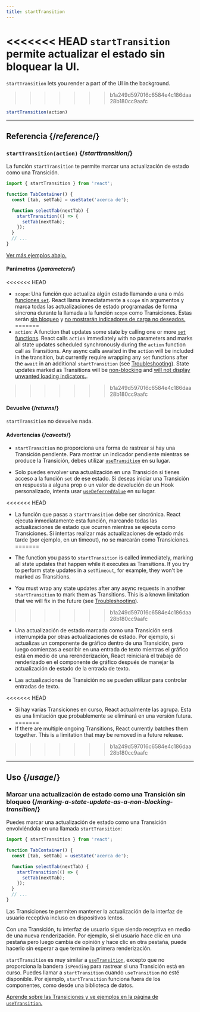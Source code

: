 ```yaml
---
title: startTransition
---
```


<Intro>

<<<<<<< HEAD
`startTransition` permite actualizar el estado sin bloquear la UI.
=======
`startTransition` lets you render a part of the UI in the background.
>>>>>>> b1a249d597016c6584e4c186daa28b180cc9aafc

```js
startTransition(action)
```

</Intro>

<InlineToc />

---

## Referencia {/*reference*/}

### `startTransition(action)` {/*starttransition*/}

La función `startTransition` te permite marcar una actualización de estado como una Transición.

```js {7,9}
import { startTransition } from 'react';

function TabContainer() {
  const [tab, setTab] = useState('acerca de');

  function selectTab(nextTab) {
    startTransition(() => {
      setTab(nextTab);
    });
  }
  // ...
}
```

[Ver más ejemplos abajo.](#usage)

#### Parámetros {/*parameters*/}

<<<<<<< HEAD
* `scope`: Una función que actualiza algún estado llamando a una o más [funciones `set`](/reference/react/useState#setstate). React llama inmediatamente a `scope` sin argumentos y marca todas las actualizaciones de estado programadas de forma síncrona durante la llamada a la función `scope` como Transiciones. Estas serán [sin bloqueo](/reference/react/useTransition#marking-a-state-update-as-a-non-blocking-transition) y [no mostrarán indicadores de carga no deseados.](/reference/react/useTransition#preventing-unwanted-loading-indicators)
=======
* `action`: A function that updates some state by calling one or more [`set` functions](/reference/react/useState#setstate). React calls `action` immediately with no parameters and marks all state updates scheduled synchronously during the `action` function call as Transitions. Any async calls awaited in the `action` will be included in the transition, but currently require wrapping any `set` functions after the `await` in an additional `startTransition` (see [Troubleshooting](/reference/react/useTransition#react-doesnt-treat-my-state-update-after-await-as-a-transition)). State updates marked as Transitions will be [non-blocking](#marking-a-state-update-as-a-non-blocking-transition) and [will not display unwanted loading indicators.](/reference/react/useTransition#preventing-unwanted-loading-indicators).
>>>>>>> b1a249d597016c6584e4c186daa28b180cc9aafc

#### Devuelve {/*returns*/}

`startTransition` no devuelve nada.

#### Advertencias {/*caveats*/}

* `startTransition` no proporciona una forma de rastrear si hay una Transición pendiente. Para mostrar un indicador pendiente mientras se produce la Transición, debes utilizar [`useTransition`](/reference/react/useTransition) en su lugar.

* Solo puedes envolver una actualización en una Transición si tienes acceso a la función `set`  de ese estado. Si deseas iniciar una Transición en respuesta a alguna prop o un valor de devolución de un Hook personalizado, intenta usar [`useDeferredValue`](/reference/react/useDeferredValue) en su lugar.

<<<<<<< HEAD
* La función que pasas a `startTransition` debe ser sincrónica. React ejecuta inmediatamente esta función, marcando todas las actualizaciones de estado que ocurren mientras se ejecuta como Transiciones. Si intentas realizar más actualizaciones de estado más tarde (por ejemplo, en un timeout), no se marcarán como Transiciones.
=======
* The function you pass to `startTransition` is called immediately, marking all state updates that happen while it executes as Transitions. If you try to perform state updates in a `setTimeout`, for example, they won't be marked as Transitions.

* You must wrap any state updates after any async requests in another `startTransition` to mark them as Transitions. This is a known limitation that we will fix in the future (see [Troubleshooting](/reference/react/useTransition#react-doesnt-treat-my-state-update-after-await-as-a-transition)).
>>>>>>> b1a249d597016c6584e4c186daa28b180cc9aafc

* Una actualización de estado marcada como una Transición será interrumpida por otras actualizaciones de estado. Por ejemplo, si actualizas un componente de gráfico dentro de una Transición, pero luego comienzas a escribir en una entrada de texto mientras el gráfico está en medio de una rerenderización, React reiniciará el trabajo de renderizado en el componente de gráfico después de manejar la actualización de estado de la entrada de texto.

* Las actualizaciones de Transición no se pueden utilizar para controlar entradas de texto.

<<<<<<< HEAD
* Si hay varias Transiciones en curso, React actualmente las agrupa. Esta es una limitación que probablemente se eliminará en una versión futura.
=======
* If there are multiple ongoing Transitions, React currently batches them together. This is a limitation that may be removed in a future release.
>>>>>>> b1a249d597016c6584e4c186daa28b180cc9aafc

---

## Uso {/*usage*/}

### Marcar una actualización de estado como una Transición sin bloqueo {/*marking-a-state-update-as-a-non-blocking-transition*/}

Puedes marcar una actualización de estado como una Transición envolviéndola en una llamada `startTransition`:

```js {7,9}
import { startTransition } from 'react';

function TabContainer() {
  const [tab, setTab] = useState('acerca de');

  function selectTab(nextTab) {
    startTransition(() => {
      setTab(nextTab);
    });
  }
  // ...
}
```

Las Transiciones te permiten mantener la actualización de la interfaz de usuario receptiva incluso en dispositivos lentos.

Con una Transición, tu interfaz de usuario sigue siendo receptiva en medio de una nueva renderización. Por ejemplo, si el usuario hace clic en una pestaña pero luego cambia de opinión y hace clic en otra pestaña, puede hacerlo sin esperar a que termine la primera renderización.

<Note>

`startTransition` es muy similar a [`useTransition`](/reference/react/useTransition), excepto que no proporciona la bandera `isPending` para rastrear si una Transición está en curso. Puedes llamar a `startTransition` cuando `useTransition` no esté disponible. Por ejemplo, `startTransition` funciona fuera de los componentes, como desde una biblioteca de datos.

[Aprende sobre las Transiciones y ve ejemplos en la página de `useTransition`.](/reference/react/useTransition)

</Note>
